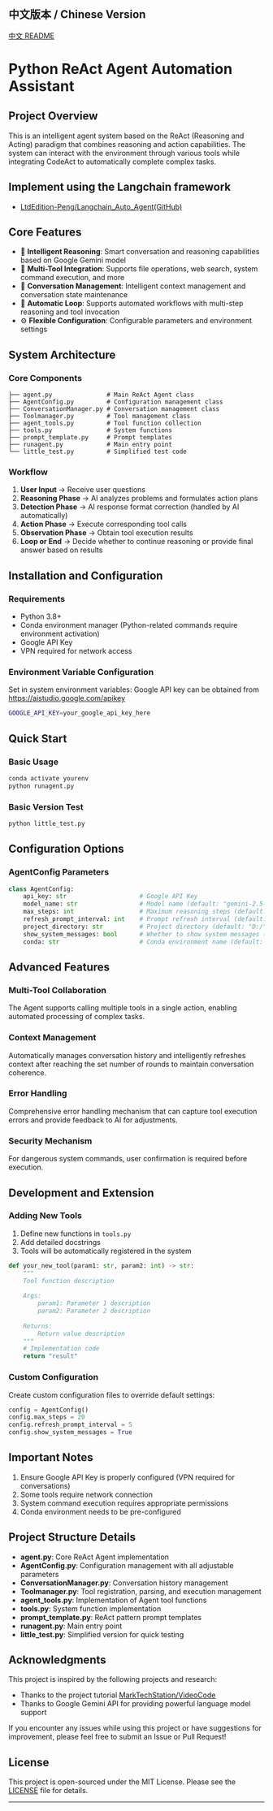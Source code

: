 
## 中文版本 / Chinese Version

[中文 README](README.md)

# Python ReAct Agent Automation Assistant

## Project Overview

This is an intelligent agent system based on the ReAct (Reasoning and Acting) paradigm that combines reasoning and action capabilities. The system can interact with the environment through various tools while integrating CodeAct to automatically complete complex tasks.

## Implement using the Langchain framework

- [LtdEdition-Peng/Langchain_Auto_Agent(GitHub)](https://github.com/LtdEdition-Peng/Langchain_Auto_Agent)
## Core Features

- 🤖 **Intelligent Reasoning**: Smart conversation and reasoning capabilities based on Google Gemini model
- 🔧 **Multi-Tool Integration**: Supports file operations, web search, system command execution, and more
- 💬 **Conversation Management**: Intelligent context management and conversation state maintenance
- 🔄 **Automatic Loop**: Supports automated workflows with multi-step reasoning and tool invocation
- ⚙️ **Flexible Configuration**: Configurable parameters and environment settings

## System Architecture

### Core Components

```
├── agent.py               # Main ReAct Agent class
├── AgentConfig.py         # Configuration management class
├── ConversationManager.py # Conversation management class
├── Toolmanager.py         # Tool management class
├── agent_tools.py         # Tool function collection
├── tools.py               # System functions
├── prompt_template.py     # Prompt templates
├── runagent.py            # Main entry point
└── little_test.py         # Simplified test code
```

### Workflow

1. **User Input** → Receive user questions
2. **Reasoning Phase** → AI analyzes problems and formulates action plans
3. **Detection Phase** → AI response format correction (handled by AI automatically)
4. **Action Phase** → Execute corresponding tool calls
5. **Observation Phase** → Obtain tool execution results
6. **Loop or End** → Decide whether to continue reasoning or provide final answer based on results

## Installation and Configuration

### Requirements

- Python 3.8+
- Conda environment manager (Python-related commands require environment activation)
- Google API Key
- VPN required for network access

### Environment Variable Configuration

Set in system environment variables:
Google API key can be obtained from https://aistudio.google.com/apikey
```bash
GOOGLE_API_KEY=your_google_api_key_here
```

## Quick Start

### Basic Usage

```bash
conda activate yourenv
python runagent.py
```

### Basic Version Test

```bash
python little_test.py
```

## Configuration Options

### AgentConfig Parameters

```python
class AgentConfig:
    api_key: str                    # Google API Key
    model_name: str                 # Model name (default: "gemini-2.5-flash")
    max_steps: int                  # Maximum reasoning steps (default: 10)
    refresh_prompt_interval: int    # Prompt refresh interval (default: 3)
    project_directory: str          # Project directory (default: "D:/")
    show_system_messages: bool      # Whether to show system messages (default: False)
    conda: str                      # Conda environment name (default: "New")
```

## Advanced Features

### Multi-Tool Collaboration
The Agent supports calling multiple tools in a single action, enabling automated processing of complex tasks.

### Context Management
Automatically manages conversation history and intelligently refreshes context after reaching the set number of rounds to maintain conversation coherence.

### Error Handling
Comprehensive error handling mechanism that can capture tool execution errors and provide feedback to AI for adjustments.

### Security Mechanism
For dangerous system commands, user confirmation is required before execution.

## Development and Extension

### Adding New Tools

1. Define new functions in `tools.py`
2. Add detailed docstrings
3. Tools will be automatically registered in the system

```python
def your_new_tool(param1: str, param2: int) -> str:
    """
    Tool function description
    
    Args:
        param1: Parameter 1 description
        param2: Parameter 2 description
    
    Returns:
        Return value description
    """
    # Implementation code
    return "result"
```

### Custom Configuration

Create custom configuration files to override default settings:

```python
config = AgentConfig()
config.max_steps = 20
config.refresh_prompt_interval = 5
config.show_system_messages = True
```

## Important Notes

1. Ensure Google API Key is properly configured (VPN required for conversations)
2. Some tools require network connection
3. System command execution requires appropriate permissions
4. Conda environment needs to be pre-configured

## Project Structure Details

- **agent.py**: Core ReAct Agent implementation
- **AgentConfig.py**: Configuration management with all adjustable parameters
- **ConversationManager.py**: Conversation history management
- **Toolmanager.py**: Tool registration, parsing, and execution management
- **agent_tools.py**: Implementation of Agent tool functions
- **tools.py**: System function implementation
- **prompt_template.py**: ReAct pattern prompt templates
- **runagent.py**: Main entry point
- **little_test.py**: Simplified version for quick testing

## Acknowledgments

This project is inspired by the following projects and research:

- Thanks to the project tutorial [MarkTechStation/VideoCode](https://github.com/MarkTechStation/VideoCode)
- Thanks to Google Gemini API for providing powerful language model support

If you encounter any issues while using this project or have suggestions for improvement, please feel free to submit an Issue or Pull Request!

## License

This project is open-sourced under the MIT License. Please see the [LICENSE](LICENSE) file for details.

---



